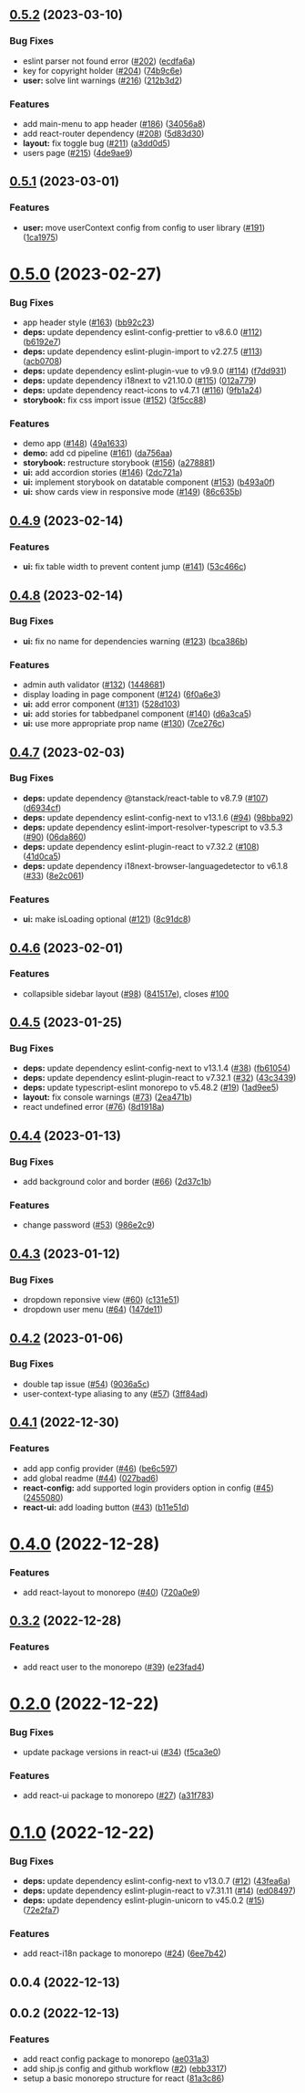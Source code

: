 ## [0.5.2](https://github.com/dzangolab/react/compare/v0.5.1...v0.5.2) (2023-03-10)


### Bug Fixes

* eslint parser not found error ([#202](https://github.com/dzangolab/react/issues/202)) ([ecdfa6a](https://github.com/dzangolab/react/commit/ecdfa6ad4b7d71b5e4c3e35e5bc2fc12d4069ad0))
* key for copyright holder ([#204](https://github.com/dzangolab/react/issues/204)) ([74b9c6e](https://github.com/dzangolab/react/commit/74b9c6e0db2ed1dfd4dabb3a4683722057047439))
* **user:** solve lint warnings ([#216](https://github.com/dzangolab/react/issues/216)) ([212b3d2](https://github.com/dzangolab/react/commit/212b3d2bc0dcb40ea1ce11f1599c6f082d74e9d3))


### Features

* add main-menu to app header ([#186](https://github.com/dzangolab/react/issues/186)) ([34056a8](https://github.com/dzangolab/react/commit/34056a8da7201f813a44b85583acbcbfbe3a319a))
* add react-router dependency ([#208](https://github.com/dzangolab/react/issues/208)) ([5d83d30](https://github.com/dzangolab/react/commit/5d83d30436622dc54d90b0255755a8667d4057ba))
* **layout:** fix toggle bug ([#211](https://github.com/dzangolab/react/issues/211)) ([a3dd0d5](https://github.com/dzangolab/react/commit/a3dd0d589f7ae2a53cec337253ba874e0d032a4d))
* users page ([#215](https://github.com/dzangolab/react/issues/215)) ([4de9ae9](https://github.com/dzangolab/react/commit/4de9ae91380d3f8b5ccd75f0c09e4846def62ef2))



## [0.5.1](https://github.com/dzangolab/react/compare/v0.5.0...v0.5.1) (2023-03-01)


### Features

* **user:** move userContext config from config to user library ([#191](https://github.com/dzangolab/react/issues/191)) ([1ca1975](https://github.com/dzangolab/react/commit/1ca1975f5095c104e27b4eb28c12bc42634c1167))



# [0.5.0](https://github.com/dzangolab/react/compare/v0.4.9...v0.5.0) (2023-02-27)


### Bug Fixes

* app header style ([#163](https://github.com/dzangolab/react/issues/163)) ([bb92c23](https://github.com/dzangolab/react/commit/bb92c23b10c806b3248dba1dcfd199c24c23a104))
* **deps:** update dependency eslint-config-prettier to v8.6.0 ([#112](https://github.com/dzangolab/react/issues/112)) ([b6192e7](https://github.com/dzangolab/react/commit/b6192e78c22c9910f2c515e8323317a660188274))
* **deps:** update dependency eslint-plugin-import to v2.27.5 ([#113](https://github.com/dzangolab/react/issues/113)) ([acb0708](https://github.com/dzangolab/react/commit/acb0708898ad2788184121f23b89bae610e150eb))
* **deps:** update dependency eslint-plugin-vue to v9.9.0 ([#114](https://github.com/dzangolab/react/issues/114)) ([f7dd931](https://github.com/dzangolab/react/commit/f7dd9315fbea07ff665917520d7899d8e95409d3))
* **deps:** update dependency i18next to v21.10.0 ([#115](https://github.com/dzangolab/react/issues/115)) ([012a779](https://github.com/dzangolab/react/commit/012a77947a292be647480fa241773ae6bf145186))
* **deps:** update dependency react-icons to v4.7.1 ([#116](https://github.com/dzangolab/react/issues/116)) ([9fb1a24](https://github.com/dzangolab/react/commit/9fb1a24c4a4b2449a0535ddce56148c29521d254))
* **storybook:** fix css import issue ([#152](https://github.com/dzangolab/react/issues/152)) ([3f5cc88](https://github.com/dzangolab/react/commit/3f5cc88365f785c742c4187367196503e594430e))


### Features

* demo app ([#148](https://github.com/dzangolab/react/issues/148)) ([49a1633](https://github.com/dzangolab/react/commit/49a1633d503a554281f00a5738a4958bec187514))
* **demo:** add cd pipeline ([#161](https://github.com/dzangolab/react/issues/161)) ([da756aa](https://github.com/dzangolab/react/commit/da756aaa1d1d8bae89fdda9ca1772a59c5f7f92b))
* **storybook:** restructure storybook ([#156](https://github.com/dzangolab/react/issues/156)) ([a278881](https://github.com/dzangolab/react/commit/a278881c81d2bf4c7fe6d80e1456bc7f897b7bc3))
* **ui:** add accordion stories ([#146](https://github.com/dzangolab/react/issues/146)) ([2dc721a](https://github.com/dzangolab/react/commit/2dc721acc40a17050c05b9653840988b5c1c8029))
* **ui:** implement storybook on datatable component ([#153](https://github.com/dzangolab/react/issues/153)) ([b493a0f](https://github.com/dzangolab/react/commit/b493a0f98960e6a53082be310ed7d5c99cc8c204))
* **ui:** show cards view in responsive mode ([#149](https://github.com/dzangolab/react/issues/149)) ([86c635b](https://github.com/dzangolab/react/commit/86c635b57f8bf0a3739d7b244ce78e5741867a72))



## [0.4.9](https://github.com/dzangolab/react/compare/v0.4.8...v0.4.9) (2023-02-14)


### Features

* **ui:** fix table width to prevent content  jump ([#141](https://github.com/dzangolab/react/issues/141)) ([53c466c](https://github.com/dzangolab/react/commit/53c466c986626ccbcdd4d6afaf6f8785eff3d15d))



## [0.4.8](https://github.com/dzangolab/react/compare/v0.4.7...v0.4.8) (2023-02-14)


### Bug Fixes

* **ui:** fix no name for dependencies warning ([#123](https://github.com/dzangolab/react/issues/123)) ([bca386b](https://github.com/dzangolab/react/commit/bca386b079688511854f503d6b0473462326c473))


### Features

* admin auth validator ([#132](https://github.com/dzangolab/react/issues/132)) ([1448681](https://github.com/dzangolab/react/commit/1448681553b63fac0ce95a99f635f64c0161a948))
* display loading in page component ([#124](https://github.com/dzangolab/react/issues/124)) ([6f0a6e3](https://github.com/dzangolab/react/commit/6f0a6e3b1d74184a416cc5566e8db6e20a43d30b))
* **ui:** add error component ([#131](https://github.com/dzangolab/react/issues/131)) ([528d103](https://github.com/dzangolab/react/commit/528d103f8b59bcb913485814f1bab3294f6b015a))
* **ui:** add stories for tabbedpanel component ([#140](https://github.com/dzangolab/react/issues/140)) ([d6a3ca5](https://github.com/dzangolab/react/commit/d6a3ca53a51b939c8de190e4ad82a96b3be52227))
* **ui:** use more appropriate prop name ([#130](https://github.com/dzangolab/react/issues/130)) ([7ce276c](https://github.com/dzangolab/react/commit/7ce276cd0981443bfbf03637ee01cdf1125dbad4))



## [0.4.7](https://github.com/dzangolab/react/compare/v0.4.6...v0.4.7) (2023-02-03)


### Bug Fixes

* **deps:** update dependency @tanstack/react-table to v8.7.9 ([#107](https://github.com/dzangolab/react/issues/107)) ([d6934cf](https://github.com/dzangolab/react/commit/d6934cfbb236dd9d285b5b5ab642c12607e83598))
* **deps:** update dependency eslint-config-next to v13.1.6 ([#94](https://github.com/dzangolab/react/issues/94)) ([98bba92](https://github.com/dzangolab/react/commit/98bba9274decf0564d36c012b43617797fff9ee3))
* **deps:** update dependency eslint-import-resolver-typescript to v3.5.3 ([#90](https://github.com/dzangolab/react/issues/90)) ([06da860](https://github.com/dzangolab/react/commit/06da860a86ddbe54ef52e14dcb69ccb1e04e970d))
* **deps:** update dependency eslint-plugin-react to v7.32.2 ([#108](https://github.com/dzangolab/react/issues/108)) ([41d0ca5](https://github.com/dzangolab/react/commit/41d0ca5065d3c775057c14ecce79a037998abe8d))
* **deps:** update dependency i18next-browser-languagedetector to v6.1.8 ([#33](https://github.com/dzangolab/react/issues/33)) ([8e2c061](https://github.com/dzangolab/react/commit/8e2c061d113cce425f681e95cde194d70998bcdb))


### Features

* **ui:** make isLoading optional ([#121](https://github.com/dzangolab/react/issues/121)) ([8c91dc8](https://github.com/dzangolab/react/commit/8c91dc86231bc8d91191ee7641dfe55b21295bf5))



## [0.4.6](https://github.com/dzangolab/react/compare/v0.4.5...v0.4.6) (2023-02-01)


### Features

* collapsible sidebar layout ([#98](https://github.com/dzangolab/react/issues/98)) ([841517e](https://github.com/dzangolab/react/commit/841517eebb0560d45087ae72e6b431a04d2c4660)), closes [#100](https://github.com/dzangolab/react/issues/100)



## [0.4.5](https://github.com/dzangolab/react/compare/v0.4.4...v0.4.5) (2023-01-25)


### Bug Fixes

* **deps:** update dependency eslint-config-next to v13.1.4 ([#38](https://github.com/dzangolab/react/issues/38)) ([fb61054](https://github.com/dzangolab/react/commit/fb61054cfe3f0440e388635c12a9945a5b1fa8d2))
* **deps:** update dependency eslint-plugin-react to v7.32.1 ([#32](https://github.com/dzangolab/react/issues/32)) ([43c3439](https://github.com/dzangolab/react/commit/43c343922b5fad23601d25bf01fb771a2fc31e06))
* **deps:** update typescript-eslint monorepo to v5.48.2 ([#19](https://github.com/dzangolab/react/issues/19)) ([1ad9ee5](https://github.com/dzangolab/react/commit/1ad9ee5e369faf0611c8adf8c5bc4a53ef0d31d6))
* **layout:** fix console warnings ([#73](https://github.com/dzangolab/react/issues/73)) ([2ea471b](https://github.com/dzangolab/react/commit/2ea471baef199fe80feac550690691e54684c7d9))
* react undefined error ([#76](https://github.com/dzangolab/react/issues/76)) ([8d1918a](https://github.com/dzangolab/react/commit/8d1918a288da435d60cb793ff48444ddc2f1110e))



## [0.4.4](https://github.com/dzangolab/react/compare/v0.4.3...v0.4.4) (2023-01-13)


### Bug Fixes

* add background color and border ([#66](https://github.com/dzangolab/react/issues/66)) ([2d37c1b](https://github.com/dzangolab/react/commit/2d37c1b75c838c206d18f2d4212fd17018c49ce9))


### Features

* change password ([#53](https://github.com/dzangolab/react/issues/53)) ([986e2c9](https://github.com/dzangolab/react/commit/986e2c94ac933deb06db1954b4bbaa27e93ef4f5))



## [0.4.3](https://github.com/dzangolab/react/compare/v0.4.2...v0.4.3) (2023-01-12)


### Bug Fixes

- dropdown reponsive view ([#60](https://github.com/dzangolab/react/issues/60)) ([c131e51](https://github.com/dzangolab/react/commit/c131e51aa232403e3603173c62c4a98becc45044))
- dropdown user menu ([#64](https://github.com/dzangolab/react/issues/64)) ([147de11](https://github.com/dzangolab/react/commit/147de111630d3c697050f3eb4100fe6eff9c690b))



## [0.4.2](https://github.com/dzangolab/react/compare/v0.4.1...v0.4.2) (2023-01-06)


### Bug Fixes

- double tap issue ([#54](https://github.com/dzangolab/react/issues/54)) ([9036a5c](https://github.com/dzangolab/react/commit/9036a5c856f526af079271e2ac24c21778c8ef0f))
- user-context-type aliasing to any ([#57](https://github.com/dzangolab/react/issues/57)) ([3ff84ad](https://github.com/dzangolab/react/commit/3ff84ad36cf96d753e01f1604d05f23046626811))

## [0.4.1](https://github.com/dzangolab/react/compare/v0.4.0...v0.4.1) (2022-12-30)


### Features

- add app config provider ([#46](https://github.com/dzangolab/react/issues/46)) ([be6c597](https://github.com/dzangolab/react/commit/be6c5975bc1db9e2e4c9049623d9c8ef4dcd2b64))
- add global readme ([#44](https://github.com/dzangolab/react/issues/44)) ([027bad6](https://github.com/dzangolab/react/commit/027bad671297903141b29962a45270973654b878))
- **react-config:** add supported login providers option in config ([#45](https://github.com/dzangolab/react/issues/45)) ([2455080](https://github.com/dzangolab/react/commit/24550809b8a146ae7c0d6e1c878dda13fc636208))
- **react-ui:** add loading button ([#43](https://github.com/dzangolab/react/issues/43)) ([b11e51d](https://github.com/dzangolab/react/commit/b11e51d5e3b82c4b119973914f433fa23eb518a8))

# [0.4.0](https://github.com/dzangolab/react/compare/v0.3.2...v0.4.0) (2022-12-28)


### Features

- add react-layout to monorepo ([#40](https://github.com/dzangolab/react/issues/40)) ([720a0e9](https://github.com/dzangolab/react/commit/720a0e97b19532ca39eb4880b8c0010172786305))

## [0.3.2](https://github.com/dzangolab/react/compare/v0.2.0...v0.3.2) (2022-12-28)


### Features

- add react user to the monorepo ([#39](https://github.com/dzangolab/react/issues/39)) ([e23fad4](https://github.com/dzangolab/react/commit/e23fad41382ef04294257b4df4256786eddb5f53))

# [0.2.0](https://github.com/dzangolab/react/compare/v0.1.0...v0.2.0) (2022-12-22)


### Bug Fixes

- update package versions in react-ui ([#34](https://github.com/dzangolab/react/issues/34)) ([f5ca3e0](https://github.com/dzangolab/react/commit/f5ca3e0be8e19e4c65734bd6381a7dd1f048e199))

### Features

- add react-ui package to monorepo ([#27](https://github.com/dzangolab/react/issues/27)) ([a31f783](https://github.com/dzangolab/react/commit/a31f78383d45ec60344b48e021a8802b9df97a4a))

# [0.1.0](https://github.com/dzangolab/react/compare/v0.0.4...v0.1.0) (2022-12-22)


### Bug Fixes

- **deps:** update dependency eslint-config-next to v13.0.7 ([#12](https://github.com/dzangolab/react/issues/12)) ([43fea6a](https://github.com/dzangolab/react/commit/43fea6ad55bf1988aa31c10ccaab5d2507a0fc37))
- **deps:** update dependency eslint-plugin-react to v7.31.11 ([#14](https://github.com/dzangolab/react/issues/14)) ([ed08497](https://github.com/dzangolab/react/commit/ed08497a1c237ed6d8cb1c9b2cba89ab0791d7a4))
- **deps:** update dependency eslint-plugin-unicorn to v45.0.2 ([#15](https://github.com/dzangolab/react/issues/15)) ([72e2fa7](https://github.com/dzangolab/react/commit/72e2fa737f890886bafefc8f6a0bb64ea0f2ca68))

### Features

- add react-i18n package to monorepo ([#24](https://github.com/dzangolab/react/issues/24)) ([6ee7b42](https://github.com/dzangolab/react/commit/6ee7b42ba91630b246230acd41f0563559875f11))

## 0.0.4 (2022-12-13)



## 0.0.2 (2022-12-13)


### Features

- add react config package to monorepo ([ae031a3](https://github.com/dzangolab/react/commit/ae031a3ef5fd7dce5a0f36fd6ef4d43b3d047bb9))
- add ship.js config and github workflow ([#2](https://github.com/dzangolab/react/issues/2)) ([ebb3317](https://github.com/dzangolab/react/commit/ebb331774439a74f1fa979fc369840c97e433456))
- setup a basic monorepo structure for react ([81a3c86](https://github.com/dzangolab/react/commit/81a3c86a49b589cdb550e88fbbebc9706c844c8e))

